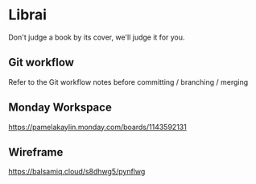 # Librai

Don't judge a book by its cover, we'll judge it for you.

## Git workflow
Refer to the Git workflow notes before committing / branching / merging 

## Monday Workspace
https://pamelakaylin.monday.com/boards/1143592131

## Wireframe
https://balsamiq.cloud/s8dhwg5/pynflwg
